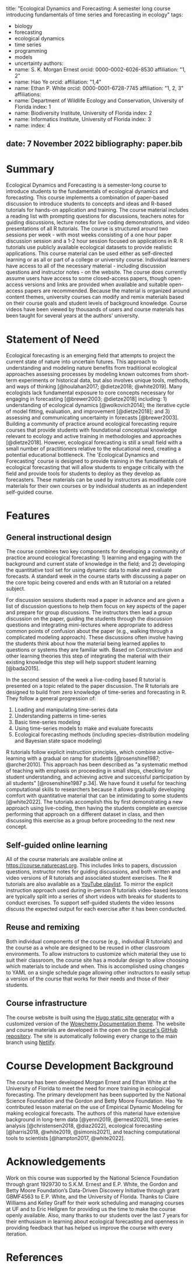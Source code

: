 title: "Ecological Dynamics and Forecasting: A semester long course introducing fundamentals of time series and forecasting in ecology"
tags:
  - biology
  - forecasting
  - ecological dynamics
  - time series
  - programming
  - models
  - uncertainty
authors:
  - name: S. K. Morgan Ernest
    orcid: 0000-0002-6026-8530
    affiliation: "1, 2"
  - name: Hao Ye
    orcid:
    affiliation: "1,4"
  - name: Ethan P. White
    orcid: 0000-0001-6728-7745
    affiliation: "1, 2, 3"
affiliations:
 - name: Department of Wildlife Ecology and Conservation, University of Florida
   index: 1
 - name: Biodiversity Institute, University of Florida
   index: 2
 - name: Informatics Institute, University of Florida
   index: 3
 - name: 
   index: 4

date: 7 November 2022
bibliography: paper.bib
---

# Summary

Ecological Dynamics and Forecasting is a semester-long course to introduce students to the fundamentals of ecological dynamics and forecasting. This course implements a combination of paper-based discussion to introduce students to concepts and ideas and R-based tutorials for hands-on application and training. The course material includes a reading list with prompting questions for discussions, teachers notes for guiding discussions, lecture notes for live coding demonstrations, and video presentations of all R tutorials. The course is structured around two sessions per week - with most weeks consisting of a one hour paper discussion session and a 1-2 hour session focused on applications in R. R tutorials use publicly available ecological datasets to provide realistic applications. This course material can be used either as self-directed learning or as all or part of a college or university course. Individual learners have access to all of the necessary material - including discussion questions and instructor notes - on the website. The course does currently assume users have access to some closed-access papers, though open-access versions and links are provided when available and suitable open-access papers are recommended. Because the material is organized around content themes, university courses can modify and remix materials based on their course goals and student levels of background knowledge. Course videos have been viewed by thousands of users and course materials has been taught for several years at the authors' university. 

# Statement of Need

Ecological forecasting is an emerging field that attempts to project the current state of nature into uncertain futures. This approach to understanding and modeling nature benefits from traditional ecological approaches assessing processes by modeling known outcomes from short-term experiments or historical data, but also involves unique tools, methods, and ways of thinking [@houlahan2017; @dietze2018; @white2019]. Many ecologists lack fundamental exposure to core concepts necessary for engaging in forecasting [@brewer2003; @dietze2018] including: 1) understanding of ecological dynamics [@wolkovich2014]; the iterative cycle of model fitting, evaluation, and improvement [@dietze2018]; and 3) assessing and communicating uncertainty in forecasts [@brewer2003]. Building a community of practice around ecological forecasting require courses that provide students with foundational conceptual knowledge relevant to ecology and active training in methodologies and approaches [@dietze2018]. However, ecological forecasting is still a small field with a small number of practitioners relative to the educational need, creating a potential educational bottleneck. The 'Ecological Dynamics and Forecasting' course is designed to provide training in the fundamentals of ecological forecasting that will allow students to engage critically with the field and provide tools for students to deploy as they develop as forecasters. These materials can be used by instructors as modifiable core materials for their own courses or by individual students as an independent self-guided course.

# Features

## General instructional design

The course combines two key components for developing a community of practice around ecological forecasting: 1) learning and engaging with the background and current state of knowledge in the field; and 2) developing the quantitative tool set for using dynamic data to make and evaluate forecasts. A standard week in the course starts with discussing a paper on the core topic being covered and ends with an R tutorial on a related subject.

For discussion sessions students read a paper in advance and are given a list of discussion questions to help them focus on key aspects of the paper and prepare for group discussions. The instructors then lead a group discussion on the paper, guiding the students through the discussion questions and integrating mini-lectures where appropriate to address common points of confusion about the paper (e.g., walking through a complicated modeling approach). These discussions often involve having the students think about how the material being learned applies to questions or systems they are familiar with. Based on Constructivism and other learning theories this step of integrating the material with their existing knowledge this step will help support student learning [@bada2015].

In the second session of the week a live-coding based R tutorial is presented on a topic related to the paper discussion. The R tutorials are designed to build from zero knowledge of time-series and forecasting in R. They follow a general progression of:

1. Loading and manipulating time-series data
2. Understanding patterns in time-series
3. Basic time-series modeling
4. Using time-series models to make and evaluate forecasts
5. Ecological forecasting methods (including species-distribution modeling and Bayesian state space modeling)

R tutorials follow explicit instruction principles, which combine active-learning with a gradual on ramp for students [@rosenshine1987; @archer2010]. This approach has been described as "a systematic method of teaching with emphasis on proceeding in small steps, checking for student understanding, and achieving active and successful participation by all students" [@rosenshine1987 p.34]. We have found it useful for teaching computational skills to researchers because it allows gradually developing comfort with quantitative material that can be intimidating to some students [@white2022]. The tutorials accomplish this by first demonstrating a new approach using live-coding, then having the students complete an exercise performing that approach on a different dataset in class, and then discussing this exercise as a group before proceeding to the next new concept.

## Self-guided online learning

All of the course materials are available online at <https://course.naturecast.org>. This includes links to papers, discussion questions, instructor notes for guiding discussions, and both written and video versions of R tutorials and associated student exercises. The R tutorials are also available as a [YouTube playlist](https://www.youtube.com/watch?v=Zr81Xn-sic4&list=PLD8eCxFKntVETvfPd-diUORGYLAL6idBv). To mirror the explicit instruction approach used during in-person R tutorials video-based lessons are typically split into a series of short videos with breaks for students to conduct exercises. To support self-guided students the video lessons discuss the expected output for each exercise after it has been conducted.

## Reuse and remixing

Both individual components of the course (e.g., individual R tutorials) and the course as a whole are designed to be reused in other classroom environments. To allow instructors to customize which material they use to suit their classroom, the course site has a modular design to allow choosing which materials to include and when. This is accomplished using changes to YAML on a single schedule page allowing other instructors to easily setup a version of the course that works for their needs and those of their students.

## Course infrastructure

The course website is built using the [Hugo static site generator](https://gohugo.io/) with a customized version of the [Wowchemy Documentation theme](https://github.com/wowchemy/hugo-documentation-theme). The website and course materials are developed in the open on the [course's GitHub repository](https://github.com/weecology/forecasting-course). The site is automatically following every change to the main branch using [Netlify](https://www.netlify.com/).

# Course Development Background

The course has been developed Morgan Ernest and Ethan White at the University of Florida to meet the need for more training in ecological forecasting. The primary development has been supported by the National Science Foundation and the Gordon and Betty Moore Foundation. Hao Ye contributed lesson material on the use of Empirical Dynamic Modeling for making ecological forecasts. The authors of this material have extensive background in long-term data [@yenni2019, @ernest2020], time-series analysis [@christensen2018, @diaz2022], ecological forecasting [@harris2018, @white2019, @simonis2021], and teaching computational tools to scientists [@hampton2017, @white2022].

# Acknowledgements

Work on this course was supported by the National Science Foundation through grant 1929730 to S.K.M. Ernest and E.P. White, the Gordon and Betty Moore Foundation’s Data-Driven Discovery Initiative through grant GBMF4563 to E.P. White, and the University of Florida. Thanks to Claire Williams and Kelley Graff for their work scheduling and managing courses at UF and to Eric Hellgren for providing us the time to make the course openly available. Also, many thanks to our students over the last 7 years for their enthusiasm in learning about ecological forecasting and openness in providing feedback that has helped us improve the course with every iteration.

# References